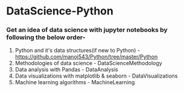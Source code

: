 # DataScience-Python

### Get an idea of data science with jupyter notebooks by following the below order-

1. Python and it's data structures(if new to Python) - https://github.com/manoj543/Python/tree/master/Python
2. Methodologies of data science - DataScienceMethodology
3. Data analysis with Pandas - DataAnalysis
4. Data visualizations with matplotlib & seaborn - DataVisualizations
5. Machine learning algorithms - MachineLearning